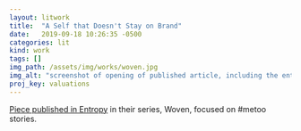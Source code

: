 ```yaml
---
layout: litwork
title:  "A Self that Doesn't Stay on Brand"
date:   2019-09-18 10:26:35 -0500
categories: lit
kind: work
tags: []
img_path: /assets/img/works/woven.jpg
img_alt: "screenshot of opening of published article, including the entropy logo in purple, ads for SPD and litbreaker, and an image of a silhouette of a heiffer cut into a book page with red criss crossing the page."
proj_key: valuations
---
```


[Piece published in Entropy](https://entropymag.org/woven-a-self-that-doesnt-stay-on-brand/) in their series, Woven, focused on #metoo stories.